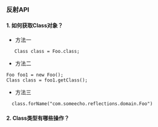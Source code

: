 ### 反射API

#### 1. 如何获取Class对象？

- 方法一
```
   Class class = Foo.class; 
```

- 方法二
```
Foo foo1 = new Foo();
Class class = foo1.getClass();
```

- 方法三

```
  class.forName("com.someecho.reflections.domain.Foo")
```

#### 2. Class类型有哪些操作？

